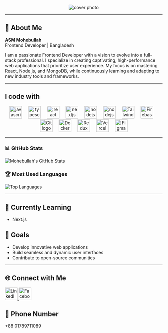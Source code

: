 

<p align="center">
  <img src="https://i.ibb.co/zhKXbLCT/asm-mohebullah-frontend-developer-react.png" alt="cover photo" />
</p>

---

## 🎨 About Me
**ASM Mohebullah**  
Frontend Developer | Bangladesh  

I am a passionate Frontend Developer with a vision to evolve into a full-stack professional. I specialize in creating captivating, high-performance web applications that prioritize user experience. My focus is on mastering React, Node.js, and MongoDB, while continuously learning and adapting to new industry tools and frameworks.

---

<h2 align="left">I code with</h2>

<div align="center">
  <img src="https://cdn.jsdelivr.net/gh/devicons/devicon/icons/javascript/javascript-original.svg" height="40" alt="javascript logo" />
  <img width="12" />
  <img src="https://cdn.jsdelivr.net/gh/devicons/devicon/icons/typescript/typescript-original.svg" height="40" alt="typescript logo" />
  <img width="12" />
  <img src="https://cdn.jsdelivr.net/gh/devicons/devicon/icons/react/react-original.svg" height="40" alt="react logo" />
  <img width="12" />
  <img src="https://cdn.jsdelivr.net/gh/devicons/devicon/icons/nextjs/nextjs-original.svg" height="40" alt="nextjs logo" />
  <img width="12" />
  <img src="https://cdn.jsdelivr.net/gh/devicons/devicon/icons/nodejs/nodejs-original.svg" height="40" alt="nodejs logo" />
   <img width="12" />
  <img src="https://cdn.jsdelivr.net/gh/devicons/devicon/icons/mongodb/mongodb-original.svg" height="40" alt="nodejs logo" />
  <img width="12" />
  <img src="https://cdn.jsdelivr.net/gh/devicons/devicon/icons/tailwindcss/tailwindcss-original.svg" height="40" alt="Tailwind CSS logo" />
  <img width="12" />
  <img src="https://cdn.jsdelivr.net/gh/devicons/devicon/icons/firebase/firebase-plain.svg" height="40" alt="Firebase logo" />
  <img width="12" />
  <img src="https://cdn.jsdelivr.net/gh/devicons/devicon/icons/git/git-original.svg" height="40" alt="Git logo" />

  <img width="12" />
  <img src="https://cdn.jsdelivr.net/gh/devicons/devicon/icons/docker/docker-original.svg" height="40" alt="Docker logo" />

  <img width="12" />
  <img src="https://cdn.jsdelivr.net/gh/devicons/devicon/icons/redux/redux-original.svg" height="40" alt="Redux logo" />
  <img width="12" />
  <img src="https://cdn.jsdelivr.net/gh/devicons/devicon/icons/vercel/vercel-original.svg" height="40" alt="Vercel logo" />
 
  <img width="12" />
  <img src="https://cdn.jsdelivr.net/gh/devicons/devicon/icons/figma/figma-original.svg" height="40" alt="Figma logo" />


</div>

---
### 📊 GitHub Stats

![Mohebullah's GitHub Stats](https://github-readme-stats.vercel.app/api?username=spidergroupcm&show_icons=true&theme=radical)



### 🏆 Most Used Languages

![Top Languages](https://github-readme-stats.vercel.app/api/top-langs/?username=spidergroupcm&layout=compact&theme=radical)

---


## 🌱 Currently Learning
- Next.js

## 🎯 Goals
- Develop innovative web applications  
- Build seamless and dynamic user interfaces  
- Contribute to open-source communities  


---

## 🌐 Connect with Me
<p align="left">
  <a href="https://www.linkedin.com/in/asm-mohebullah6" target="_blank">
    <img src="https://cdn.jsdelivr.net/gh/devicons/devicon/icons/linkedin/linkedin-original.svg" height="40" alt="LinkedIn logo" />
  </a>
  
  <a href="https://www.facebook.com/spidergroupcm" target="_blank">
    <img src="https://cdn.jsdelivr.net/gh/devicons/devicon/icons/facebook/facebook-original.svg" height="40" alt="Facebook logo" />
  </a>
</p>


## 📱 Phone Number
<p align="left">
  <a href="tel: +88 01789711089">
    
  </a> 
  +88 01789711089
</p>




